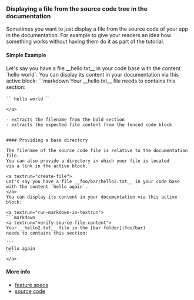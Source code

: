 ﻿### Displaying a file from the source code tree in the documentation

Sometimes you want to just display a file from the source code of your app in the documentation.
For example to give your readers an idea how something works
without having them do it as part of the tutorial.

#### Simple Example

<a textrun="create-file">
Let's say you have a file __hello.txt__ in your code base
with the content `hello world`.
</a>
You can display its content in your documentation via this active block:

<a textrun="run-markdown-in-textrun">
```markdown
<a textrun="verify-source-file-content">
Your __hello.txt__ file needs to contains this section:

`​``
hello world
`​``
</a>
```
</a>

- extracts the filename from the bold section
- extracts the expected file content from the fenced code block


#### Providing a base directory

The filename of the source code file is relative to the documentation file.
You can also provide a directory in which your file is located
via a link in the active block.

<a textrun="create-file">
Let's say you have a file __foo/bar/hello2.txt__ in your code base
with the content `hello again`.
</a>
You can display its content in your documentation via this active block:

<a textrun="run-markdown-in-textrun">
```markdown
<a textrun="verify-source-file-content">
Your __hello2.txt__ file in the [bar folder](foo/bar)
needs to contains this section:

`​``
hello again
`​``
</a>
```
</a>


#### More info

- [feature specs](../../features/actions/built-in/verify-source-file-content/verify-source-file-content.feature)
- [source code](../../src/actions/verify-source-file-content.ts)
